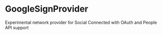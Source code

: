 # GoogleSignProvider
Experimental network provider for Social Connected with OAuth and People API support

